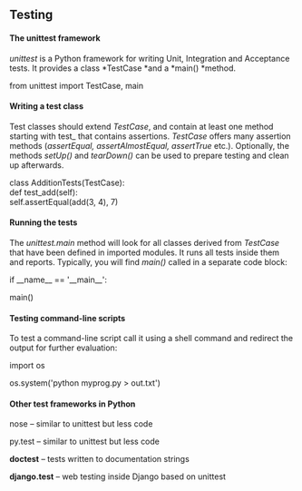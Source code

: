 Testing
-------

#### The unittest framework

*unittest* is a Python framework for writing Unit, Integration and
Acceptance tests. It provides a class *TestCase *and a *main() *method.

from unittest import TestCase, main

#### Writing a test class

Test classes should extend *TestCase*, and contain at least one method
starting with test\_ that contains assertions. *TestCase* offers many
assertion methods (*assertEqual, assertAlmostEqual, assertTrue* etc.).
Optionally, the methods *setUp()* and *tearDown()* can be used to
prepare testing and clean up afterwards.

class AdditionTests(TestCase):\
 def test\_add(self):\
 self.assertEqual(add(3, 4), 7)

#### Running the tests

The *unittest.main* method will look for all classes derived from
*TestCase* that have been defined in imported modules. It runs all tests
inside them and reports. Typically, you will find *main()* called in a
separate code block:

if \_\_name\_\_ == '\_\_main\_\_':

 main()

#### Testing command-line scripts

To test a command-line script call it using a shell command and redirect
the output for further evaluation:

import os

os.system('python myprog.py &gt; out.txt')

#### Other test frameworks in Python

nose – similar to unittest but less code

py.test – similar to unittest but less code

**doctest** – tests written to documentation strings

**django.test** – web testing inside Django based on unittest
